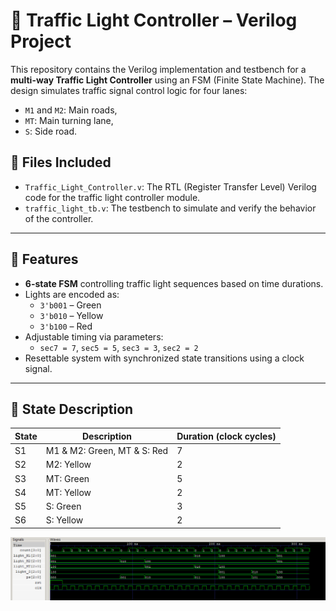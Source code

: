 # 🚦 Traffic Light Controller – Verilog Project

This repository contains the Verilog implementation and testbench for a **multi-way Traffic Light Controller** using an FSM (Finite State Machine). The design simulates traffic signal control logic for four lanes:
- `M1` and `M2`: Main roads,
- `MT`: Main turning lane,
- `S`: Side road.

## 📁 Files Included

- `Traffic_Light_Controller.v`: The RTL (Register Transfer Level) Verilog code for the traffic light controller module.
- `traffic_light_tb.v`: The testbench to simulate and verify the behavior of the controller.


---

## 🔧 Features

- **6-state FSM** controlling traffic light sequences based on time durations.
- Lights are encoded as:
  - `3'b001` – Green
  - `3'b010` – Yellow
  - `3'b100` – Red
- Adjustable timing via parameters:
  - `sec7 = 7`, `sec5 = 5`, `sec3 = 3`, `sec2 = 2`
- Resettable system with synchronized state transitions using a clock signal.

---

## 🔄 State Description

| State | Description                          | Duration (clock cycles) |
|-------|--------------------------------------|--------------------------|
| S1    | M1 & M2: Green, MT & S: Red          | 7                        |
| S2    | M2: Yellow                           | 2                        |
| S3    | MT: Green                            | 5                        |
| S4    | MT: Yellow                           | 2                        |
| S5    | S: Green                             | 3                        |
| S6    | S: Yellow                            | 2                        |

![Traffic Light FSM](traff.png)






